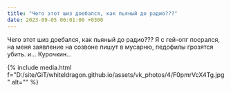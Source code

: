 ```yaml
---
title: "Чего этот шиз доебался, как пьяный до радио???"
date: 2023-09-05 06:01:00 +0300
---
```


Чего этот шиз доебался, как пьяный до радио???
Я с гей-опг посрался, на меня заявление на созвоне пишут в мусарню, педофилы грозятся убить. и... Курочкин...

{% include media.html f="D:/site/GiT/whiteldragon.github.io/assets/vk_photos/4/F0pmrVcX4Tg.jpg" alt="" %}
